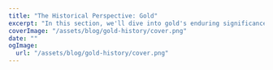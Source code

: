 ```yaml
---
title: "The Historical Perspective: Gold"
excerpt: "In this section, we'll dive into gold's enduring significance and its role in financial markets over centuries. But that's not all— we'll also explore its relevance in the current geopolitical landscape. With ongoing discussions about de-dollarization and shifting global economic dynamics, gold's role as a global reserve asset and a hedge against geopolitical uncertainty takes on new meaning."
coverImage: "/assets/blog/gold-history/cover.png"
date: ""
ogImage:
  url: "/assets/blog/gold-history/cover.png"
---
```

